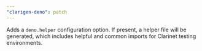 ```yaml
---
"clarigen-deno": patch
---
```


Adds a `deno.helper` configuration option. If present, a helper file will be generated, which includes helpful and common imports for Clarinet testing environments.
